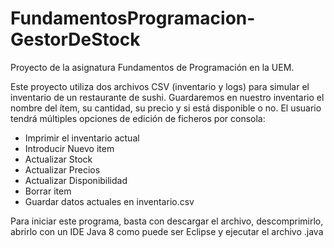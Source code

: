 # FundamentosProgramacion-GestorDeStock
Proyecto de la asignatura Fundamentos de Programación en la UEM.

Este proyecto utiliza dos archivos CSV (inventario y logs) para simular el inventario de un restaurante de sushi.
Guardaremos en nuestro inventario el nombre del ítem, su cantidad, su precio y si está disponible o no.
El usuario tendrá múltiples opciones de edición de ficheros por consola:

- Imprimir el inventario actual
- Introducir Nuevo item
- Actualizar Stock
- Actualizar Precios
- Actualizar Disponibilidad
- Borrar item
- Guardar datos actuales en inventario.csv


Para iniciar este programa, basta con descargar el archivo, descomprimirlo, abrirlo con un IDE Java 8 como puede ser Eclipse y ejecutar el archivo .java
